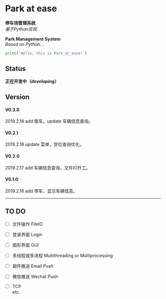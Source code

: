 # Park at ease
**停车场管理系统**  
_基于Python实现_  

**Park Management System**  
_Based on Python..._    


```python
print('Hello, this is Park_at_ease!')

```

## Status

**正在开发中（_developing_）**  

## Version  

#### V0.3.0
2019.2.18 add 取车。update 车辆信息查询。
#### V0.2.1
2019.2.18 update 菜单，空位查询优化。
#### V0.2.0
2019.2.17 add 车辆信息查询，文件IO开工。
#### V0.1.0 
2019.2.16 add 停车，显示车辆信息。





---
## TO DO

- [ ] 文件操作 FileIO
- [ ] 登录界面 Login  
- [ ] 图形界面 GUI  
- [ ] 多线程或多进程 Multithreading or Multiprocessing  
- [ ] 邮件推送 Email Push  
- [ ] 微信推送 Wechat Push  
- [ ] TCP  
   etc.  
   
